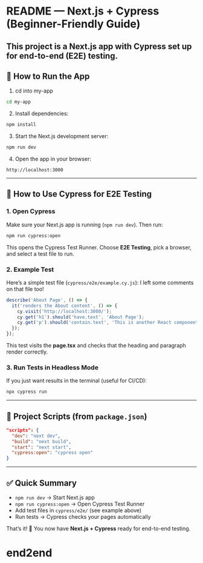 # README — Next.js + Cypress (Beginner-Friendly Guide)

This project is a **Next.js** app with **Cypress** set up for end-to-end (E2E) testing. 
---



## 🚀 How to Run the App

1. cd into my-app

```bash 
cd my-app
```

2. Install dependencies:

```bash
npm install
```

3. Start the Next.js development server:

```bash
npm run dev
```

4. Open the app in your browser:

```
http://localhost:3000
```

---

## 🧪 How to Use Cypress for E2E Testing

### 1. Open Cypress

Make sure your Next.js app is running (`npm run dev`). Then run:

```bash
npm run cypress:open
```

This opens the Cypress Test Runner. Choose **E2E Testing**, pick a browser, and select a test file to run.

### 2. Example Test

Here’s a simple test file (`cypress/e2e/example.cy.js`): I left some comments on that file too!

```javascript
describe('About Page', () => {
  it('renders the About content', () => {
    cy.visit('http://localhost:3000/');
    cy.get('h1').should('have.text', 'About Page');
    cy.get('p').should('contain.text', 'This is another React component in Next.js.');
  });
});
```

This test visits the **page.tsx** and checks that the heading and paragraph render correctly.

### 3. Run Tests in Headless Mode

If you just want results in the terminal (useful for CI/CD):

```bash
npx cypress run
```

---

## 📂 Project Scripts (from `package.json`)

```json
"scripts": {
  "dev": "next dev",
  "build": "next build",
  "start": "next start",
  "cypress:open": "cypress open"
}
```

---

## ✅ Quick Summary

* `npm run dev` → Start Next.js app
* `npm run cypress:open` → Open Cypress Test Runner
* Add test files in `cypress/e2e/` (see example above)
* Run tests → Cypress checks your pages automatically

That’s it! 🎉 You now have **Next.js + Cypress** ready for end-to-end testing.
# end2end
